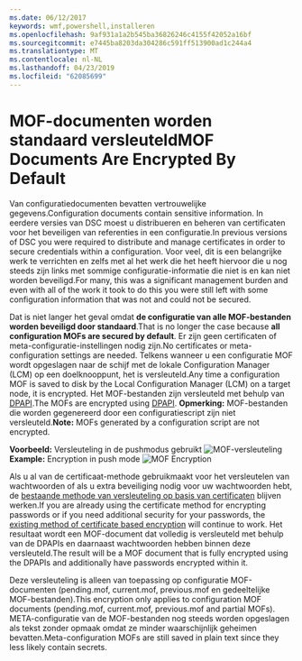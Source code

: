 ```yaml
---
ms.date: 06/12/2017
keywords: wmf,powershell,installeren
ms.openlocfilehash: 9af931a1a2b545ba36826246c4155f42052a16bf
ms.sourcegitcommit: e7445ba8203da304286c591ff513900ad1c244a4
ms.translationtype: MT
ms.contentlocale: nl-NL
ms.lasthandoff: 04/23/2019
ms.locfileid: "62085699"
---
```

# <a name="mof-documents-are-encrypted-by-default"></a><span data-ttu-id="1a412-102">MOF-documenten worden standaard versleuteld</span><span class="sxs-lookup"><span data-stu-id="1a412-102">MOF Documents Are Encrypted By Default</span></span>

<span data-ttu-id="1a412-103">Van configuratiedocumenten bevatten vertrouwelijke gegevens.</span><span class="sxs-lookup"><span data-stu-id="1a412-103">Configuration documents contain sensitive information.</span></span> <span data-ttu-id="1a412-104">In eerdere versies van DSC moest u distribueren en beheren van certificaten voor het beveiligen van referenties in een configuratie.</span><span class="sxs-lookup"><span data-stu-id="1a412-104">In previous versions of DSC you were required to distribute and manage certificates in order to secure credentials within a configuration.</span></span> <span data-ttu-id="1a412-105">Voor veel, dit is een belangrijke werk te verrichten en zelfs met al het werk die het heeft hiervoor die u nog steeds zijn links met sommige configuratie-informatie die niet is en kan niet worden beveiligd.</span><span class="sxs-lookup"><span data-stu-id="1a412-105">For many, this was a significant management burden and even with all of the work it took to do this you were still left with some configuration information that was not and could not be secured.</span></span>

<span data-ttu-id="1a412-106">Dat is niet langer het geval omdat **de configuratie van alle MOF-bestanden worden beveiligd door standaard**.</span><span class="sxs-lookup"><span data-stu-id="1a412-106">That is no longer the case because **all configuration MOFs are secured by default**.</span></span> <span data-ttu-id="1a412-107">Er zijn geen certificaten of meta-configuratie-instellingen nodig zijn.</span><span class="sxs-lookup"><span data-stu-id="1a412-107">No certificates or meta-configuration settings are needed.</span></span> <span data-ttu-id="1a412-108">Telkens wanneer u een configuratie MOF wordt opgeslagen naar de schijf met de lokale Configuration Manager (LCM) op een doelknooppunt, het is versleuteld.</span><span class="sxs-lookup"><span data-stu-id="1a412-108">Any time a configuration MOF is saved to disk by the Local Configuration Manager (LCM) on a target node, it is encrypted.</span></span> <span data-ttu-id="1a412-109">Het MOF-bestanden zijn versleuteld met behulp van [DPAPI](https://msdn.microsoft.com/library/ms995355.aspx).</span><span class="sxs-lookup"><span data-stu-id="1a412-109">The MOFs are encrypted using [DPAPI](https://msdn.microsoft.com/library/ms995355.aspx).</span></span> <span data-ttu-id="1a412-110">**Opmerking:** MOF-bestanden die worden gegenereerd door een configuratiescript zijn niet versleuteld.</span><span class="sxs-lookup"><span data-stu-id="1a412-110">**Note:** MOFs generated by a configuration script are not encrypted.</span></span>

<span data-ttu-id="1a412-111">**Voorbeeld:** Versleuteling in de pushmodus gebruikt ![MOF-versleuteling](../images/MOF_Encryption.jpg)</span><span class="sxs-lookup"><span data-stu-id="1a412-111">**Example:** Encryption in push mode ![MOF Encryption](../images/MOF_Encryption.jpg)</span></span>

<span data-ttu-id="1a412-112">Als u al van de certificaat-methode gebruikmaakt voor het versleutelen van wachtwoorden of als u extra beveiliging nodig voor uw wachtwoorden hebt, de [bestaande methode van versleuteling op basis van certificaten](https://msdn.microsoft.com/powershell/dsc/securemof) blijven werken.</span><span class="sxs-lookup"><span data-stu-id="1a412-112">If you are already using the certificate method for encrypting passwords or if you need additional security for your passwords, the [existing method of certificate based encryption](https://msdn.microsoft.com/powershell/dsc/securemof) will continue to work.</span></span> <span data-ttu-id="1a412-113">Het resultaat wordt een MOF-document dat volledig is versleuteld met behulp van de DPAPIs en daarnaast wachtwoorden hebben binnen deze versleuteld.</span><span class="sxs-lookup"><span data-stu-id="1a412-113">The result will be a MOF document that is fully encrypted using the DPAPIs and additionally have passwords encrypted within it.</span></span>

<span data-ttu-id="1a412-114">Deze versleuteling is alleen van toepassing op configuratie MOF-documenten (pending.mof, current.mof, previous.mof en gedeeltelijke MOF-bestanden).</span><span class="sxs-lookup"><span data-stu-id="1a412-114">This encryption only applies to configuration MOF documents (pending.mof, current.mof, previous.mof and partial MOFs).</span></span> <span data-ttu-id="1a412-115">META-configuratie van de MOF-bestanden nog steeds worden opgeslagen als tekst zonder opmaak omdat ze minder waarschijnlijk geheimen bevatten.</span><span class="sxs-lookup"><span data-stu-id="1a412-115">Meta-configuration MOFs are still saved in plain text since they less likely contain secrets.</span></span>
